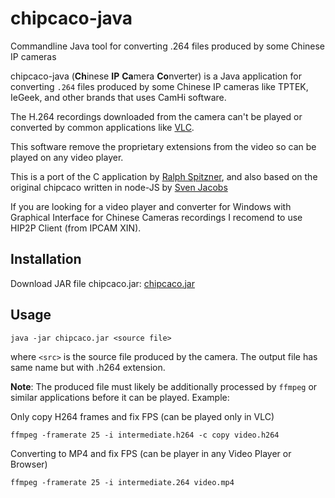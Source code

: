 # chipcaco-java
Commandline Java tool for converting .264 files produced by some Chinese IP cameras

chipcaco-java (**Ch**inese **IP** **Ca**mera **Co**nverter) is a Java application 
for converting `.264` files produced by some Chinese IP cameras like TPTEK, IeGeek, and other brands that uses CamHi software.

The H.264 recordings downloaded from the camera can't be played or converted by common applications like [VLC](https://www.videolan.org/vlc/). 

This software remove the proprietary extensions from the video so can be played on any video player.

This is a port of the C application by [Ralph Spitzner](https://www.spitzner.org/kkmoon.html), and also based on the original chipcaco written in node-JS by [Sven Jacobs](https://github.com/svenjacobs/chipcaco)

If you are looking for a video player and converter for Windows with Graphical Interface for Chinese Cameras recordings I recomend to use HIP2P Client (from IPCAM XIN).

## Installation

Download JAR file chipcaco.jar: 
[chipcaco.jar](https://raw.githubusercontent.com/eggea/chipcaco-java/master/chipcaco-java/bin/chipcaco.jar)

## Usage
    
    java -jar chipcaco.jar <source file> 

where `<src>` is the source file produced by the camera. The output file has same name but with .h264 extension.

**Note**: The produced file must likely be additionally processed by `ffmpeg` or similar applications before it can be played. Example:

Only copy H264 frames and fix FPS (can be played only in VLC)

    ffmpeg -framerate 25 -i intermediate.h264 -c copy video.h264

Converting to MP4 and fix FPS (can be player in any Video Player or Browser)

    ffmpeg -framerate 25 -i intermediate.264 video.mp4   
